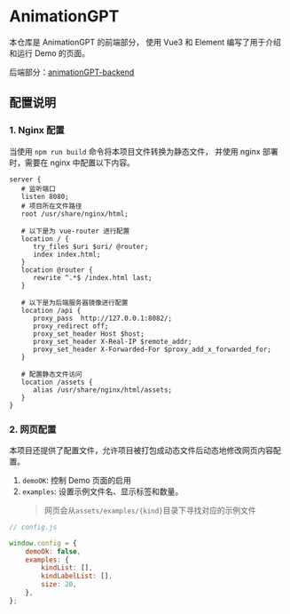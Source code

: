 # AnimationGPT

本仓库是 AnimationGPT 的前端部分，
使用 Vue3 和 Element 编写了用于介绍和运行 Demo 的页面。

后端部分：[animationGPT-backend](https://github.com/Fucloud233/animationGPT-backend)

## 配置说明

### 1. Nginx 配置

当使用 `npm run build` 命令将本项目文件转换为静态文件，
并使用 nginx 部署时，需要在 nginx 中配置以下内容。

```
server {
   # 监听端口
   listen 8080;
   # 项目所在文件路径
   root /usr/share/nginx/html;

   # 以下是为 vue-router 进行配置
   location / {
      try_files $uri $uri/ @router;
      index index.html;
   }
   location @router {
      rewrite ^.*$ /index.html last;
   }

   # 以下是为后端服务器镜像进行配置
   location /api {
      proxy_pass  http://127.0.0.1:8082/;
      proxy_redirect off;
      proxy_set_header Host $host;
      proxy_set_header X-Real-IP $remote_addr;
      proxy_set_header X-Forwarded-For $proxy_add_x_forwarded_for;
   }

   # 配置静态文件访问
   location /assets {
      alias /usr/share/nginx/html/assets;
   }
}

```

### 2. 网页配置

本项目还提供了配置文件，允许项目被打包成动态文件后动态地修改网页内容配置。

1. `demoOK`: 控制 Demo 页面的启用
2. `examples`: 设置示例文件名、显示标签和数量。
    > 网页会从`assets/examples/{kind}`目录下寻找对应的示例文件

```javascript
// config.js

window.config = {
    demoOk: false,
    examples: {
        kindList: [],
        kindLabelList: [],
        size: 20,
    },
};
```
